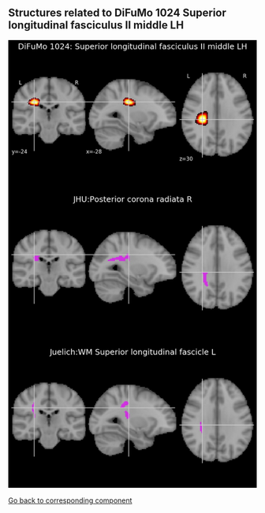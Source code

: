 


## Structures related to DiFuMo 1024 Superior longitudinal fasciculus II middle LH

![958](958.jpg "Structures related to DiFuMo 1024 Superior longitudinal fasciculus II middle LH")

[Go back to corresponding component](https://parietal-inria.github.io/DiFuMo/1024/html/958.html)